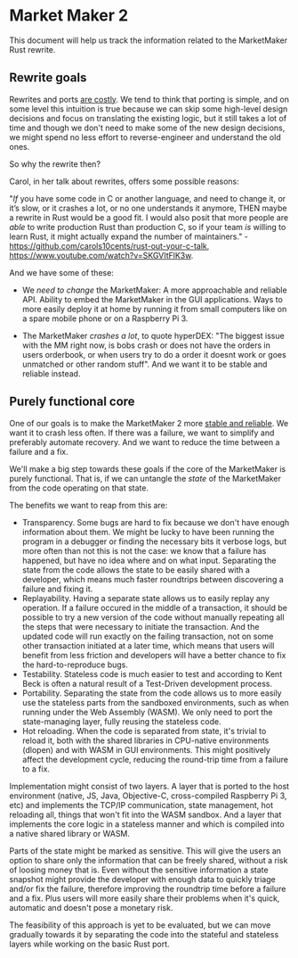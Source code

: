 # Market Maker 2

This document will help us track the information related to the MarketMaker Rust rewrite.

## Rewrite goals

Rewrites and ports
[are costly](http://nibblestew.blogspot.com/2017/04/why-dont-you-just-rewrite-it-in-x.html).
We tend to think that porting is simple, and on some level this intuition is true
because we can skip some high-level design decisions and focus on translating the existing logic,
but it still takes a lot of time
and though we don't need to make some of the new design decisions,
we might spend no less effort to reverse-engineer and understand the old ones.

So why the rewrite then?

Carol, in her talk about rewrites, offers some possible reasons:

"*If* you have some code in C or another language, and need to change it, or it’s slow, or it crashes a
lot, or no one understands it anymore, THEN maybe a rewrite in Rust would be a good fit.
I would also posit that more people are *able* to write production Rust than production C, so if your
team *is* willing to learn Rust, it might actually expand the number of
maintainers." - https://github.com/carols10cents/rust-out-your-c-talk, https://www.youtube.com/watch?v=SKGVItFlK3w.

And we have some of these:

* We *need to change* the MarketMaker: A more approachable and reliable API. Ability to embed the MarketMaker in the GUI applications. Ways to more easily deploy it at home by running it from small computers like on a spare mobile phone or on a Raspberry Pi 3.

* The MarketMaker *crashes a lot*, to quote hyperDEX: "The biggest issue with the MM right now, is bobs crash or does not have the orders in users orderbook, or when users try to do a order it doesnt work or goes unmatched or other random stuff". And we want it to be stable and reliable instead.

## Purely functional core

One of our goals is to make the MarketMaker 2 more
[stable and reliable](https://softwareengineering.stackexchange.com/questions/158054/stability-vs-reliability).
We want it to crash less often.
If there was a failure, we want to simplify and preferably automate recovery.
And we want to reduce the time between a failure and a fix.

We'll make a big step towards these goals if the core of the MarketMaker is purely functional.
That is, if we can untangle the *state* of the MarketMaker from the code operating on that state.

The benefits we want to reap from this are:
* Transparency. Some bugs are hard to fix because we don't have enough information about them. We might be lucky to have been running the program in a debugger or finding the necessary bits it verbose logs, but more often than not this is not the case: we know that a failure has happened, but have no idea where and on what input. Separating the state from the code allows the state to be easily shared with a developer, which means much faster roundtrips between discovering a failure and fixing it.
* Replayability. Having a separate state allows us to easily replay any operation. If a failure occured in the middle of a transaction, it should be possible to try a new version of the code without manually repeating all the steps that were necessary to initiate the transaction. And the updated code will run exactly on the failing transaction, not on some other transaction initiated at a later time, which means that users will benefit from less friction and developers will have a better chance to fix the hard-to-reproduce bugs.
* Testability. Stateless code is much easier to test and according to Kent Beck is often a natural result of a Test-Driven development process.
* Portability. Separating the state from the code allows us to more easily use the stateless parts from the sandboxed environments, such as when running under the Web Assembly (WASM). We only need to port the state-managing layer, fully reusing the stateless code.
* Hot reloading. When the code is separated from state, it's trivial to reload it, both with the shared libraries in CPU-native environments (dlopen) and with WASM in GUI environments. This might positively affect the development cycle, reducing the round-trip time from a failure to a fix.

Implementation might consist of two layers.
A layer that is ported to the host environment (native, JS, Java, Objective-C, cross-compiled Raspberry Pi 3, etc) and implements the TCP/IP communication, state management, hot reloading all, things that won't fit into the WASM sandbox.
And a layer that implements the core logic in a stateless manner and which is compiled into a native shared library or WASM.

Parts of the state might be marked as sensitive.
This will give the users an option to share only the information that can be freely shared,
without a risk of loosing money that is.
Even without the sensitive information a state snapshot might provide the developer with enough data to quickly triage and/or fix the failure, therefore improving the roundtrip time before a failure and a fix.
Plus users will more easily share their problems when it's quick, automatic and doesn't pose a monetary risk.

The feasibility of this approach is yet to be evaluated, but we can move gradually towards it
by separating the code into the stateful and stateless layers while working on the basic Rust port.